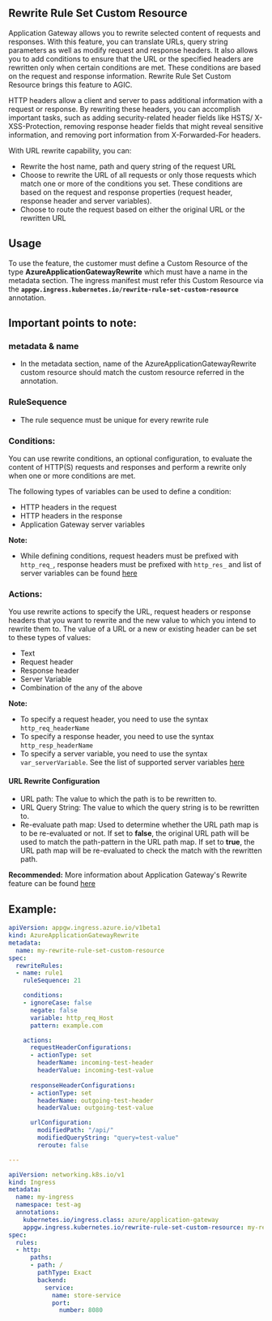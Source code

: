 ## Rewrite Rule Set Custom Resource
Application Gateway allows you to rewrite selected content of requests and responses. With this feature, you can translate URLs, query string parameters as well as modify request and response headers. It also allows you to add conditions to ensure that the URL or the specified headers are rewritten only when certain conditions are met. These conditions are based on the request and response information. Rewrite Rule Set Custom Resource brings this feature to AGIC.

HTTP headers allow a client and server to pass additional information with a request or response. By rewriting these headers, you can accomplish important tasks, such as adding security-related header fields like HSTS/ X-XSS-Protection, removing response header fields that might reveal sensitive information, and removing port information from X-Forwarded-For headers.

With URL rewrite capability, you can:
- Rewrite the host name, path and query string of the request URL
- Choose to rewrite the URL of all requests or only those requests which match one or more of the conditions you set. These conditions are based on the request and response properties (request header, response header and server variables).
- Choose to route the request based on either the original URL or the rewritten URL

## Usage
To use the feature, the customer must define a Custom Resource of the type **AzureApplicationGatewayRewrite** which must have a name in the metadata section. The ingress manifest must refer this Custom Resource via the **`appgw.ingress.kubernetes.io/rewrite-rule-set-custom-resource`** annotation.

## Important points to note:

### metadata & name
- In the metadata section, name of the AzureApplicationGatewayRewrite custom resource should match the custom resource referred in the annotation.

### RuleSequence
- The rule sequence must be unique for every rewrite rule

### Conditions:
You can use rewrite conditions, an optional configuration, to evaluate the content of HTTP(S) requests and responses and perform a rewrite only when one or more conditions are met. 

The following types of variables can be used to define a condition:
- HTTP headers in the request
- HTTP headers in the response
- Application Gateway server variables

**Note:**
- While defining conditions, request headers must be prefixed with `http_req_`, response headers must be prefixed with `http_res_` and list of server variables can be found [here](https://docs.microsoft.com/en-us/azure/application-gateway/rewrite-http-headers-url#server-variables)

### Actions:
You use rewrite actions to specify the URL, request headers or response headers that you want to rewrite and the new value to which you intend to rewrite them to. The value of a URL or a new or existing header can be set to these types of values:

- Text
- Request header
- Response header
- Server Variable
- Combination of the any of the above

**Note:**
- To specify a request header, you need to use the syntax `http_req_headerName`
- To specify a response header, you need to use the syntax `http_resp_headerName`
- To specify a server variable, you need to use the syntax `var_serverVariable`. See the list of supported server variables [here](https://docs.microsoft.com/en-us/azure/application-gateway/rewrite-http-headers-url#server-variables)

#### URL Rewrite Configuration
- URL path: The value to which the path is to be rewritten to.
- URL Query String: The value to which the query string is to be rewritten to.
- Re-evaluate path map: Used to determine whether the URL path map is to be re-evaluated or not. If set to **false**, the original URL path will be used to match the path-pattern in the URL path map. If set to **true**, the URL path map will be re-evaluated to check the match with the rewritten path. 


**Recommended:** More information about Application Gateway's Rewrite feature can be found [here](https://docs.microsoft.com/en-us/azure/application-gateway/rewrite-http-headers-url)

## Example:
```yaml
apiVersion: appgw.ingress.azure.io/v1beta1
kind: AzureApplicationGatewayRewrite
metadata:
  name: my-rewrite-rule-set-custom-resource
spec:
  rewriteRules:
  - name: rule1
    ruleSequence: 21

    conditions:
    - ignoreCase: false
      negate: false
      variable: http_req_Host
      pattern: example.com

    actions:
      requestHeaderConfigurations:
      - actionType: set
        headerName: incoming-test-header
        headerValue: incoming-test-value
      
      responseHeaderConfigurations:
      - actionType: set
        headerName: outgoing-test-header
        headerValue: outgoing-test-value

      urlConfiguration:
        modifiedPath: "/api/"
        modifiedQueryString: "query=test-value"
        reroute: false

---

apiVersion: networking.k8s.io/v1
kind: Ingress
metadata:
  name: my-ingress
  namespace: test-ag
  annotations:
    kubernetes.io/ingress.class: azure/application-gateway
    appgw.ingress.kubernetes.io/rewrite-rule-set-custom-resource: my-rewrite-rule-set
spec:
  rules:
  - http:
      paths:
      - path: /
        pathType: Exact
        backend:
          service:
            name: store-service
            port:
              number: 8080
```